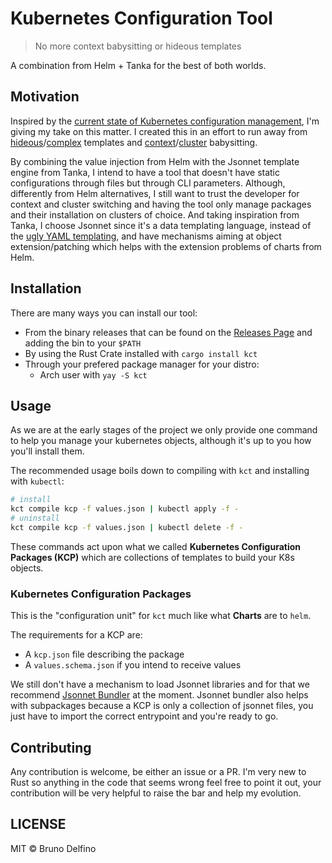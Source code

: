# Kubernetes Configuration Tool

> No more context babysitting or hideous templates

A combination from Helm + Tanka for the best of both worlds.

## Motivation

Inspired by the [current state of Kubernetes configuration management](https://blog.argoproj.io/the-state-of-kubernetes-configuration-management-d8b06c1205), I'm giving my take on this matter. I created this in an effort to run away from [hideous](https://helm.sh/)/[complex](https://kapitan.dev/) templates and [context](https://qbec.io/)/[cluster](https://tanka.dev/) babysitting.

By combining the value injection from Helm with the Jsonnet template engine from Tanka, I intend to have a tool that doesn't have static configurations through files but through CLI parameters. Although, differently from Helm alternatives, I still want to trust the developer for context and cluster switching and having the tool only manage packages and their installation on clusters of choice. And taking inspiration from Tanka, I choose Jsonnet since it's a data templating language, instead of the [ugly YAML templating](http://leebriggs.co.uk/blog/2019/02/07/why-are-we-templating-yaml.html), and have mechanisms aiming at object extension/patching which helps with the extension problems of charts from Helm.

## Installation

There are many ways you can install our tool:

- From the binary releases that can be found on the [Releases Page](https://github.com/bruno-delfino1995/kct/releases) and adding the bin to your `$PATH`
- By using the Rust Crate installed with `cargo install kct`
- Through your prefered package manager for your distro:
  - Arch user with `yay -S kct`

## Usage

As we are at the early stages of the project we only provide one command to help you manage your kubernetes objects, although it's up to you how you'll install them.

The recommended usage boils down to compiling with `kct` and installing with `kubectl`:

``` bash
# install
kct compile kcp -f values.json | kubectl apply -f -
# uninstall
kct compile kcp -f values.json | kubectl delete -f -
```

These commands act upon what we called __Kubernetes Configuration Packages (KCP)__ which are collections of templates to build your K8s objects.

### Kubernetes Configuration Packages

This is the "configuration unit" for `kct` much like what __Charts__ are to `helm`.

The requirements for a KCP are:

- A `kcp.json` file describing the package
- A `values.schema.json` if you intend to receive values

We still don't have a mechanism to load Jsonnet libraries and for that we recommend [Jsonnet Bundler](https://github.com/jsonnet-bundler/jsonnet-bundler) at the moment. Jsonnet bundler also helps with subpackages because a KCP is only a collection of jsonnet files, you just have to import the correct entrypoint and you're ready to go.

## Contributing

Any contribution is welcome, be either an issue or a PR. I'm very new to Rust so anything in the code that seems wrong feel free to point it out, your contribution will be very helpful to raise the bar and help my evolution.

## LICENSE

MIT © Bruno Delfino
